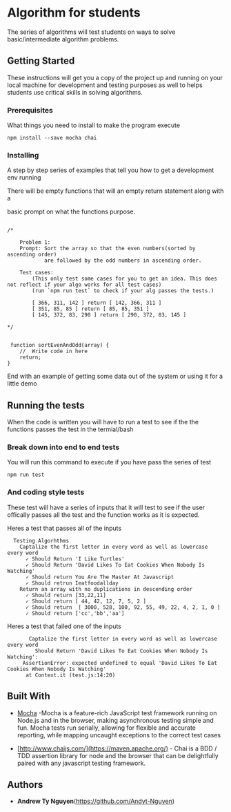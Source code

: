 # Algorithm for students

The series of algorithms will test students on ways to solve basic/intermediate algorithm problems.

## Getting Started

These instructions will get you a copy of the project up and running on your local machine for development and testing purposes
as well to helps students use critical skills in solving algorithms.

### Prerequisites

What things you need to install to make the program execute

```
npm install --save mocha chai
```

### Installing

A step by step series of examples that tell you how to get a development env running

There will be empty functions that will an empty return statement along with a 

basic prompt on what the functions purpose.

```

/* 

    Problem 1:
    Prompt: Sort the array so that the even numbers(sorted by ascending order)
            are followed by the odd numbers in ascending order.
        
    Test cases: 
        (This only test some cases for you to get an idea. This does not reflect if your algo works for all test cases)
        (run `npm run test` to check if your alg passes the tests.)

        [ 366, 311, 142 ] return [ 142, 366, 311 ]
        [ 351, 85, 85 ] return [ 85, 85, 351 ]
        [ 145, 372, 83, 290 ] return [ 290, 372, 83, 145 ]

*/


 function sortEvenAndOdd(array) {
    //  Write code in here
    return;
} 

```

End with an example of getting some data out of the system or using it for a little demo

## Running the tests

When the code is written you will have to run a test to see if the the functions passes the test in the termial/bash

### Break down into end to end tests

You will run this command to execute if you have pass the series of test

```
npm run test
```

### And coding style tests

These test will have a series of inputs that it will test to see if the user offically
passes all the test and the function works as it is expected.

Heres a test that passes all of the inputs
```
  Testing Algorhthms
    Captalize the first letter in every word as well as lowercase every word
      ✓ Should Return 'I Like Turtles'
      ✓ Should Return 'David Likes To Eat Cookies When Nobody Is Watching'
      ✓ Should return You Are The Master At Javascript
      ✓ Should retrun Ieatfoodallday
    Return an array with no duplications in descending order
      ✓ Should return [33,22,11]
      ✓ Should return [ 44, 42, 12, 7, 5, 2 ]
      ✓ Should return  [ 3000, 528, 100, 92, 55, 49, 22, 4, 2, 1, 0 ]
      ✓ Should return ['cc','bb','aa']
```

Heres a test that failed one of the inputs
```
       Captalize the first letter in every word as well as lowercase every word
         Should Return 'David Likes To Eat Cookies When Nobody Is Watching':
     AssertionError: expected undefined to equal 'David Likes To Eat Cookies When Nobody Is Watching'
      at Context.it (test.js:14:20)

```

## Built With

* [Mocha](https://mochajs.org/) -Mocha is a feature-rich JavaScript test framework running on Node.js and in the browser, making asynchronous testing simple and fun. Mocha tests run serially, allowing for flexible and accurate reporting, while mapping uncaught exceptions to the correct test cases 

* [http://www.chaijs.com/](https://maven.apache.org/) - Chai is a BDD / TDD assertion library for node and the browser that can be delightfully paired with any javascript testing framework.

## Authors

* **Andrew Ty Nguyen**(https://github.com/Andyt-Nguyen)

